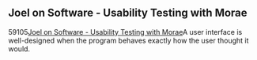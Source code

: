<article><h2>Joel on Software - Usability Testing with Morae</h2><time><span class="day">5</span><span class="month">9</span><span class="year">105</span></time><a href="http://www.joelonsoftware.com/articles/UsabilityTestingwithMorae.html">Joel on Software - Usability Testing with Morae</a>A user interface is well-designed when the program behaves exactly how the user thought it would.</article>